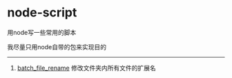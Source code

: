 # node-script
用node写一些常用的脚本


我尽量只用node自带的包来实现目的

---

1. [batch_file_rename](https://github.com/hedongshu/node-script/blob/main/batch_file_rename.js)
   修改文件夹内所有文件的扩展名


